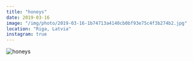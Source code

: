 ```yaml
---
title: "honeys"
date: 2019-03-16
image: "/img/photo/2019-03-16-1b74713a4140cb0bf93e75c4f3b274b2.jpg"
location: "Riga, Latvia"
instagram: true
---
```


![honeys](/img/photo/2019-03-16-1b74713a4140cb0bf93e75c4f3b274b2.jpg)
